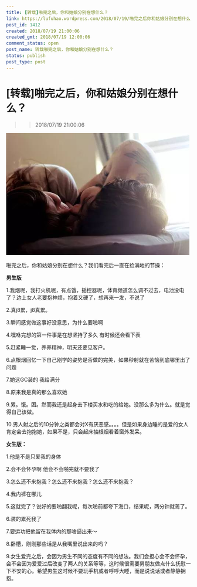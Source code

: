 ```yaml
---
title: [转载]啪完之后，你和姑娘分别在想什么？
link: https://lufuhao.wordpress.com/2018/07/19/啪完之后你和姑娘分别在想什么.html
post_id: 1412
created: 2018/07/19 21:00:06
created_gmt: 2018/07/19 12:00:06
comment_status: open
post_name: 转载啪完之后，你和姑娘分别在想什么？
status: publish
post_type: post
---
```


# [转载]啪完之后，你和姑娘分别在想什么？

>> 2018/07/19 21:00:06

![20180719-210006-0001](/assets/images/20180719-210006-0001.jpg)

啪完之后，你和姑娘分别在想什么？我们看完后一直在捡满地的节操：

**男生版**

1.我烟呢，我打火机呢，有点饿，摇控器呢，体育频道怎么调不过去，电池没电了？边上女人老要抱神烦，抱着又硬了，想再来一发，不说了

2.真j8累，j8真累。

3.瞬间感觉做这事好没意思，为什么要啪啊

4.嘿咻完想的第一件事是在想坚持了多久 有时候还会看下表

5.赶紧睡一觉，养养精神，明天还要见客户。

6.点根烟回忆一下自己刚学的姿势是否做的完美，如果秒射就在苦恼到底哪里出了问题

7.她这GC装的 我给满分

8.原来我是真的那么喜欢她

9.累。饿。困。然而我还是起身去下楼买水和吃的给她。没那么多为什么。就是觉得自己该做。

10.男人射之后的10分钟之类都会对X有厌恶感。。。。但是如果身边睡的是爱的女人肯定会去抱抱她，如果不是，只会起床抽根烟看着窗外发呆。

**女生版：**

1.他是不是只爱我的身体

2.会不会怀孕啊 他会不会啪完就不要我了

3.怎么还不来抱我？怎么还不来抱我？怎么还不来抱我？

4.我内裤在哪儿

5.这就完了？说好的要啪翻我呢，每次啪前都夸下海口，结果呢，两分钟就蔫了。

6.装的累死我了

7.要运功把他留在我体内的那啥逼出来～

8.卧槽，刚刚那些话是从我嘴里说出来的吗？

9.女生爱完之后，会因为男生不同的态度有不同的想法。我们会担心会不会怀孕，会不会因为爱爱过后改变了两人的关系等等，这时候很需要男朋友做点什么抚慰一下不安的心。希望男生这时候不要玩手机或者呼呼大睡，而是说说话或者静静拥抱。
